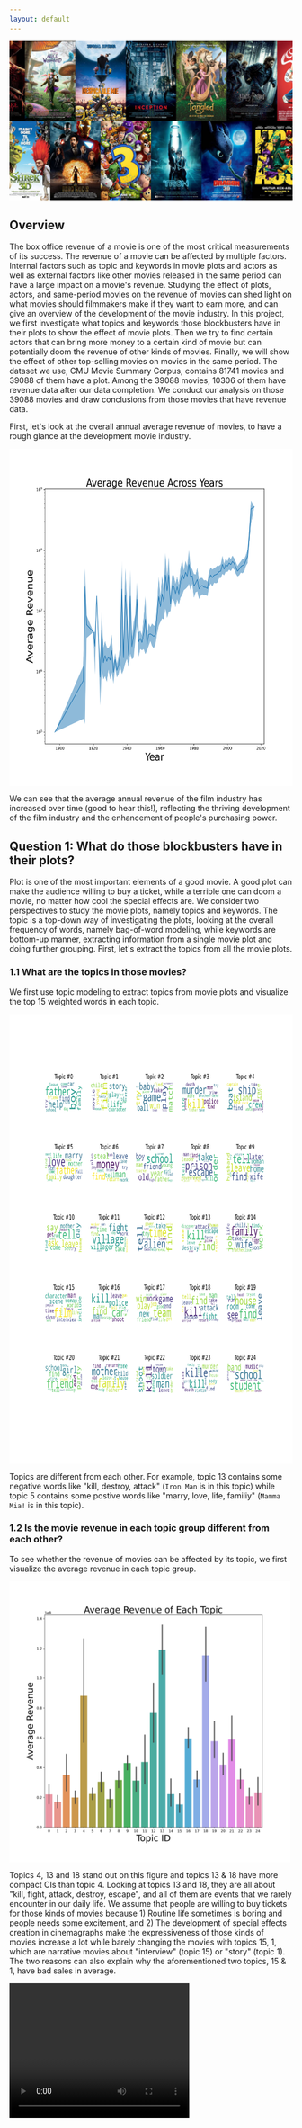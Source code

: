 ```yaml
---
layout: default
---
```

<img src="./images/movie_poster.jpg">

## Overview

The box office revenue of a movie is one of the most critical measurements of its success. The revenue of a movie can be affected by multiple factors.  Internal factors such as topic and keywords in movie plots and actors as well as external factors like other movies released in the same period can have a large impact on a movie's revenue. Studying the effect of plots, actors, and same-period movies on the revenue of movies can shed light on what movies should filmmakers make if they want to earn more, and can give an overview of the development of the movie industry. In this project, we first investigate what topics and keywords those blockbusters have in their plots to show the effect of movie plots. Then we try to find certain actors that can bring more money to a certain kind of movie but can potentially doom the revenue of other kinds of movies. Finally, we will show the effect of other top-selling movies on movies in the same period. The dataset we use, CMU Movie Summary Corpus, contains 81741 movies and 39088 of them have a plot. Among the 39088 movies, 10306 of them have revenue data after our data completion. We conduct our analysis on those 39088 movies and draw conclusions from those movies that have revenue data.

First, let's look at the overall annual average revenue of movies, to have a rough glance at the development movie industry.

<img src="./images/Overall_average.png" width="600" height="600" style="vertical-align:middle">

We can see that the average annual revenue of the film industry has increased over time (good to hear this!), reflecting the thriving development of the film industry and the enhancement of people's purchasing power.


## Question 1: What do those blockbusters have in their plots?

Plot is one of the most important elements of a good movie. A good plot can make the audience willing to buy a ticket, while a terrible one can doom a movie, no matter how cool the special effects are. We consider two perspectives to study the movie plots, namely topics and keywords. The topic is a top-down way of investigating the plots, looking at the overall frequency of words, namely bag-of-word modeling, while keywords are bottom-up manner, extracting information from a single movie plot and doing further grouping. First, let's extract the topics from all the movie plots. 

### 1.1 What are the topics in those movies?

We first use topic modeling to extract topics from movie plots and visualize the top 15 weighted words in each topic. 

<img src="./images/topic_vis.png" alt="Coherence score: 0.3452" width="800" height="800" style="vertical-align:middle">

Topics are different from each other. For example, topic 13 contains some negative words like "kill, destroy, attack" (`Iron Man` is in this topic) while topic 5 contains some postive words like "marry, love, life, familiy" (`Mamma Mia!` is in this topic). 

### 1.2 Is the movie revenue in each topic group different from each other?

To see whether the revenue of movies can be affected by its topic, we first visualize the average revenue in each topic group. 

<img src="./images/topic_revenue_average.png" alt="Error bar: 95 CI" width="500" height="500" style="vertical-align:middle">

Topics 4, 13 and 18 stand out on this figure and topics 13 & 18 have more compact CIs than topic 4. Looking at topics 13 and 18, they are all about "kill, fight, attack, destroy, escape", and all of them are events that we rarely encounter in our daily life. We assume that people are willing to buy tickets for those kinds of movies because 1) Routine life sometimes is boring and people needs some excitement, and 2) The development of special effects creation in cinemagraphs make the expressiveness of those kinds of movies increase a lot while barely changing the movies with topics 15, 1, which are narrative movies about "interview" (topic 15) or "story" (topic 1). The two reasons can also explain why the aforementioned two topics, 15 & 1, have bad sales in average.

<video width="320" height="240" controls>
  <source src="./images/keyword.mp4" type="video/mp4">
  <source src="./images/topic.mp4" type="video/mp4">
</video>
